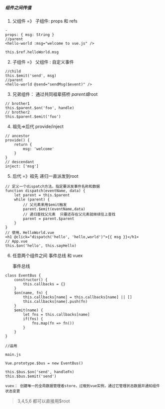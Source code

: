 ##### 组件之间传值

1. 父组件 =》 子组件: props 和 refs


```
- 
props: { msg: String }
//parent
<hello-world :msg="welcome to vue.js" />

this.$ref.helloWorld.msg
```

2. 子组件 =》 父组件 : 自定义事件

```
//child
this.$emit('send', msg)
//parent
<hello-world @send="sendMsg($event)" />
```

3. 兄弟组件： 通过共同祖辈搭桥 $parent或$root

```
// brother1 
this.$parent.$on('foo', handle) 
// brother2 
this.$parent.$emit('foo')
```

4. 祖先=>后代 provide/inject

```
// ancestor 
provide() { 
    return {
        msg: 'welcome'
    } 
}
// descendant 
inject: ['msg']
```
   
5. 后代 =》祖先 递归一直派发到root

```
// 定义一个dispatch方法，指定要派发事件名称和数据 
function dispatch(eventName, data) { 
    let parent = this.$parent 
    while (parent) { 
        // 父元素来用$emit触发 
        parent.$emit(eventName,data) 
        // 递归查找父元素  只要还存在父元素就继续往上查找
        parent = parent.$parent 
    } 
}
// 使用，HelloWorld.vue 
<h1 @click="dispatch('hello', 'hello,world')">{{ msg }}</h1> 
// App.vue 
this.$on('hello', this.sayHello)
```

6. 任意两个组件之间 事件总线 和 vuex

    事件总线
```
class EventBus {
    constructor() {
        this.callbacks = {}
    }
    $on(name, fn) {
        this.callbacks[name] = this.callbacks[name] || []
        this.callbacks[name].push(fn)
    }
    $emit(name) {
        let fns = this.callbacks[name]
        if(fns) {
            fns.map(fn => fn())
        }
    }
}

//运用

main.js

Vue.prototype.$bus = new EventBus()

this.$bus.$on('send', handleFn)
this.$bus.$emit('send')

```
    vuex： 创建唯一的全局数据管理者store，过载到vue实例，通过它管理状态数据并通知组件状态变更

> 3,4,5,6 都可以直接用$root

